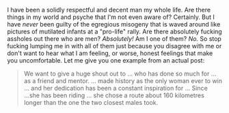 I have been a solidly respectful and decent man my whole life. Are there things in my world and psyche that I'm not even aware of? Certainly. But I have *never* been guilty of the egregious misogeny that is waved around like pictures of mutilated infants at a "pro-life" rally. Are there absolutely fucking assholes out there who are men? *Absolutely!* Am I one of them? *No.* So stop fucking lumping me in with all of them just because you disagree with me or don't want to hear what I am feeling, or worse, honest feelings that make you uncomfortable. Let me give you one example from an actual post:

>We want to give a huge shout out to ... who has done so much for ... as a friend and mentor. ... made history as the only woman ever to win ... and her dedication has been a constant inspiration for ...  Since ...she has been riding ... she chose a route about 160 kilometres longer than the one the two closest males took.
